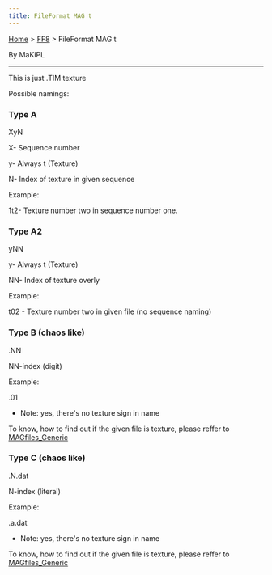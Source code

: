 ```yaml
---
title: FileFormat MAG t
---
```


[Home](/ff7-flat-wiki/Main%20Page.md) > [FF8](/ff7-flat-wiki/FF8.md) > FileFormat MAG t

By MaKiPL

------------------------------------------------------------------------

This is just .TIM texture

Possible namings:

### Type A

XyN

X- Sequence number

y- Always t (Texture)

N- Index of texture in given sequence

Example:

1t2- Texture number two in sequence number one.

### Type A2

yNN

y- Always t (Texture)

NN- Index of texture overly

Example:

t02 - Texture number two in given file (no sequence naming)

### Type B (chaos like)

.NN

NN-index (digit)

Example:

.01

-   Note: yes, there's no texture sign in name

To know, how to find out if the given file is texture, please reffer to
[MAGfiles\_Generic][]

### Type C (chaos like)

.N.dat

N-index (literal)

Example:

.a.dat

-   Note: yes, there's no texture sign in name

To know, how to find out if the given file is texture, please reffer to
[MAGfiles\_Generic][]

  [MAGfiles\_Generic]: /ff7-flat-wiki/FF8/FileFormat%20magfiles.md "wikilink"
